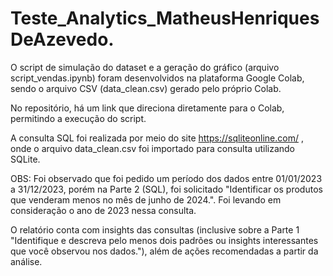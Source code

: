 # Teste_Analytics_MatheusHenriquesDeAzevedo.

O script de simulação do dataset e a geração do gráfico (arquivo script_vendas.ipynb) foram desenvolvidos na plataforma Google Colab, sendo o arquivo CSV (data_clean.csv) gerado pelo próprio Colab.

No repositório, há um link que direciona diretamente para o Colab, permitindo a execução do script.

A consulta SQL foi realizada por meio do site https://sqliteonline.com/ , onde o arquivo data_clean.csv foi importado para consulta utilizando SQLite.

OBS: Foi observado que foi pedido um período dos dados entre 01/01/2023 a 31/12/2023, porém na Parte 2 (SQL), foi solicitado "Identificar os produtos que venderam menos no mês de junho de 2024.". Foi levando em consideração o ano de 2023 nessa consulta.

O relatório conta com insights das consultas (inclusive sobre a Parte 1 "Identifique e descreva pelo menos dois padrões ou insights
interessantes que você observou nos dados."), além de ações recomendadas a partir da análise.
